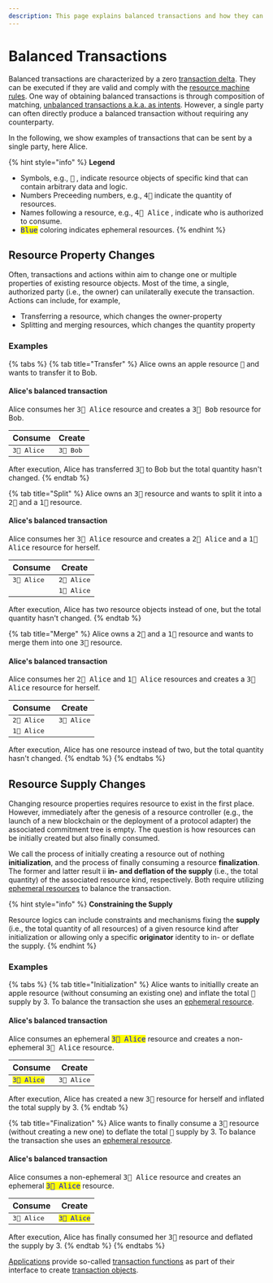 ```yaml
---
description: This page explains balanced transactions and how they can be formed.
---
```


# Balanced Transactions

Balanced transactions are characterized by a zero [transaction delta](delta.md). They can be executed if they are valid and comply with the [resource machine rules](../page/). One way of obtaining balanced transactions  is through composition of matching, [unbalanced transactions a.k.a. as intents](intents.md). However, a single party can often directly produce a balanced transaction without requiring any counterparty.

In the following, we show examples of transactions that can be sent by a single party, here Alice.

{% hint style="info" %}
**Legend**

* Symbols, e.g., <kbd>🍏</kbd> , indicate resource objects of specific kind that can contain arbitrary data and logic.
* Numbers Preceeding numbers, e.g., <kbd>4🍏</kbd> indicate the quantity of resources.
* Names following a resource, e.g., <kbd>4🍏 Alice</kbd> , indicate who is authorized to consume.
* <kbd><mark style="color:blue;">Blue<mark style="color:blue;"></kbd>  coloring indicates ephemeral resources.
{% endhint %}

## Resource Property Changes

Often, transactions and actions within aim to change one or multiple properties of existing resource objects. Most of the time, a single, authorized party (i.e., the owner) can unilaterally execute the transaction. Actions can include, for example,&#x20;

* Transferring a resource, which changes the owner-property
* Splitting and merging resources, which changes the quantity property

### Examples

{% tabs %}
{% tab title="Transfer" %}
Alice owns an apple resource <kbd>🍏</kbd> and wants to transfer it to Bob.

#### **Alice's balanced transaction**

Alice consumes her <kbd>3🍏 Alice</kbd> resource and creates a <kbd>3🍏 Bob</kbd> resource for Bob.

| Consume              | Create             |
| -------------------- | ------------------ |
| <kbd>3🍏 Alice</kbd> | <kbd>3🍏 Bob</kbd> |

After execution, Alice has transferred <kbd>3🍏</kbd> to Bob but the total quantity hasn't changed.
{% endtab %}

{% tab title="Split" %}
Alice owns an <kbd>3🍏</kbd> resource and wants to split it into a <kbd>2🍏</kbd> and a <kbd>1🍏</kbd> resource.

#### **Alice's balanced transaction**

Alice consumes her <kbd>3🍏 Alice</kbd> resource and creates a <kbd>2🍏 Alice</kbd> and a  <kbd>1🍏 Alice</kbd> resource for herself.

| Consume              | Create               |
| -------------------- | -------------------- |
| <kbd>3🍏 Alice</kbd> | <kbd>2🍏 Alice</kbd> |
|                      | <kbd>1🍏 Alice</kbd> |

After execution, Alice has two resource objects instead of one, but the total quantity hasn't changed.
{% endtab %}

{% tab title="Merge" %}
Alice owns a <kbd>2🍏</kbd> and a <kbd>1🍏</kbd> resource and wants to merge them into one <kbd>3🍏</kbd> resource.

#### **Alice's balanced transaction**

Alice consumes her  <kbd>2🍏 Alice</kbd> and  <kbd>1🍏 Alice</kbd> resources and creates a <kbd>3🍏 Alice</kbd> resource for herself.

| Consume              | Create               |
| -------------------- | -------------------- |
| <kbd>2🍏 Alice</kbd> | <kbd>3🍏 Alice</kbd> |
| <kbd>1🍏 Alice</kbd> |                      |

After execution,  Alice has one resource instead of two, but the total quantity hasn't changed.
{% endtab %}
{% endtabs %}

## Resource Supply Changes

Changing resource properties requires resource to exist in the first place. However, immediately after the genesis of a resource controller (e.g., the launch of a new blockchain or the deployment of a protocol adapter) the associated commitment tree is empty. The question is how resources can be initially created but also finally consumed.

We call the process of initially creating a resource out of nothing **initialization**, and the process of finally consuming a resource **finalization**.\
The former and latter result ii **in- and deflation of the supply** (i.e.,  the total quantity) of the associated resource kind, respectively. Both require utilizing [ephemeral resources](../resources/#ephemeral-resources) to balance the transaction.

{% hint style="info" %}
**Constraining the Supply**

Resource logics can include constraints and mechanisms fixing the **supply** (i.e., the total quantity of all resources) of a given resource kind after initialization or allowing only a specific **originator** identity to in- or deflate the supply.
{% endhint %}

### Examples

{% tabs %}
{% tab title="Initialization" %}
Alice wants to initiallly create an apple resource (without consuming an existing one) and inflate the total <kbd>🍏</kbd> supply by 3. To balance the transaction she uses an [ephemeral resource](../resources/lifecycle.md#ephemeral-resources).

#### **Alice's balanced transaction**

Alice consumes an ephemeral <kbd><mark style="color:blue;">3🍏 Alice<mark style="color:blue;"></kbd> resource and creates a non-ephemeral <kbd>3🍏 Alice</kbd> resource.

| Consume                                                                  | Create               |
| ------------------------------------------------------------------------ | -------------------- |
| <kbd><mark style="color:blue;">3🍏 Alice<mark style="color:blue;"></kbd> | <kbd>3🍏 Alice</kbd> |

After execution, Alice has created a new <kbd>3🍏</kbd> resource for herself and inflated the total supply by 3.
{% endtab %}

{% tab title="Finalization" %}
Alice wants to finally consume a <kbd>3🍏</kbd> resource (without creating a new one) to deflate the total <kbd>🍏</kbd> supply by 3. To balance the transaction she uses an [ephemeral resource](../resources/lifecycle.md#ephemeral-resources).

#### **Alice's balanced transaction**

Alice consumes a non-ephemeral <kbd>3🍏 Alice</kbd> resource and creates an ephemeral <kbd><mark style="color:blue;">3🍏 Alice<mark style="color:blue;"></kbd> resource.

| Consume              | Create                                                                   |
| -------------------- | ------------------------------------------------------------------------ |
| <kbd>3🍏 Alice</kbd> | <kbd><mark style="color:blue;">3🍏 Alice<mark style="color:blue;"></kbd> |

After execution, Alice has finally consumed her <kbd>3🍏</kbd> resource and deflated the supply by 3.
{% endtab %}
{% endtabs %}

[Applications](../applications/) provide so-called [transaction functions](../applications/interface.md#transaction-functions) as part of their interface to create [transaction objects](broken-reference).
